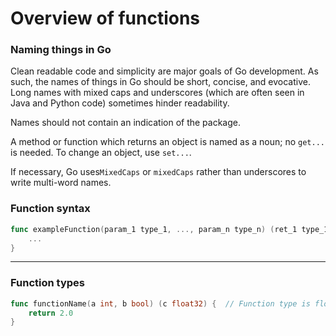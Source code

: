 # Overview of functions


### Naming things in Go

Clean readable code and simplicity are major goals of Go development.
As such, the names of things in Go should be short, concise, and evocative.
Long names with mixed caps and underscores (which are often seen in Java and Python code) sometimes hinder readability.

Names should not contain an indication of the package.

A method or function which returns an object is named as a noun; no `get...` is needed.
To change an object, use `set...`.

If necessary, Go uses`MixedCaps` or `mixedCaps` rather than underscores to write multi-word names.


### Function syntax

```go
func exampleFunction(param_1 type_1, ..., param_n type_n) (ret_1 type_1, ..., ret_n type_n) {
    ...
}
```


---


### Function types

```go
func functionName(a int, b bool) (c float32) {  // Function type is float32.
    return 2.0
}
```

